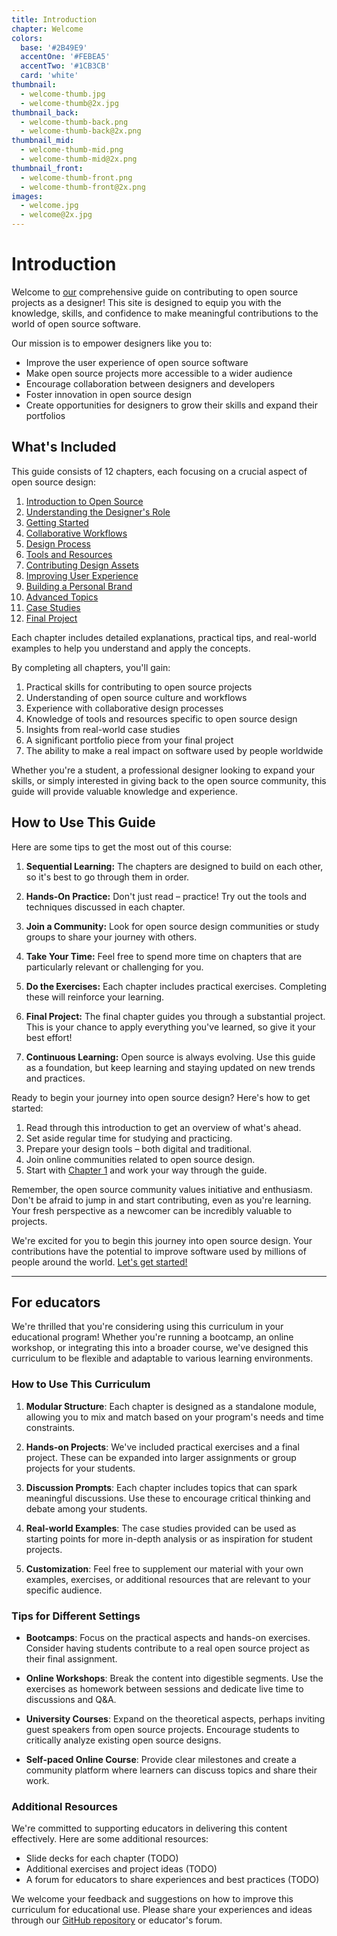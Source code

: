 ```yaml
---
title: Introduction
chapter: Welcome
colors:
  base: '#2B49E9'
  accentOne: '#FEBEA5'
  accentTwo: '#1CB3CB'
  card: 'white'
thumbnail:
  - welcome-thumb.jpg
  - welcome-thumb@2x.jpg
thumbnail_back:
  - welcome-thumb-back.png
  - welcome-thumb-back@2x.png
thumbnail_mid:
  - welcome-thumb-mid.png
  - welcome-thumb-mid@2x.png
thumbnail_front:
  - welcome-thumb-front.png
  - welcome-thumb-front@2x.png
images:
  - welcome.jpg
  - welcome@2x.jpg
---
```


# Introduction

Welcome to [our](/13-about) comprehensive guide on contributing to open source projects as a designer! This site is designed to equip you with the knowledge, skills, and confidence to make meaningful contributions to the world of open source software.

Our mission is to empower designers like you to:

- Improve the user experience of open source software
- Make open source projects more accessible to a wider audience
- Encourage collaboration between designers and developers
- Foster innovation in open source design
- Create opportunities for designers to grow their skills and expand their portfolios

## What's Included

This guide consists of 12 chapters, each focusing on a crucial aspect of open source design:

1. [Introduction to Open Source](/1-open-source)
2. [Understanding the Designer's Role](/2-the-designers-role)
3. [Getting Started](/3-getting-started)
4. [Collaborative Workflows](/4-collaborative-workflows)
5. [Design Process](/5-design-process)
6. [Tools and Resources](/6-design-tools)
7. [Contributing Design Assets](/7-contributing-design-assets)
8. [Improving User Experience](/8-improving-ux)
9. [Building a Personal Brand](/9-personal-brand)
10. [Advanced Topics](/10-advanced-topics)
11. [Case Studies](/11-case-studies)
12. [Final Project](/12-final-project)

Each chapter includes detailed explanations, practical tips, and real-world examples to help you understand and apply the concepts.

By completing all chapters, you'll gain:

1. Practical skills for contributing to open source projects
2. Understanding of open source culture and workflows
3. Experience with collaborative design processes
4. Knowledge of tools and resources specific to open source design
5. Insights from real-world case studies
6. A significant portfolio piece from your final project
7. The ability to make a real impact on software used by people worldwide

Whether you're a student, a professional designer looking to expand your skills, or simply interested in giving back to the open source community, this guide will provide valuable knowledge and experience.

## How to Use This Guide

Here are some tips to get the most out of this course:

1. **Sequential Learning:** The chapters are designed to build on each other, so it's best to go through them in order.

2. **Hands-On Practice:** Don't just read – practice! Try out the tools and techniques discussed in each chapter.

3. **Join a Community:** Look for open source design communities or study groups to share your journey with others.

4. **Take Your Time:** Feel free to spend more time on chapters that are particularly relevant or challenging for you.

5. **Do the Exercises:** Each chapter includes practical exercises. Completing these will reinforce your learning.

6. **Final Project:** The final chapter guides you through a substantial project. This is your chance to apply everything you've learned, so give it your best effort!

7. **Continuous Learning:** Open source is always evolving. Use this guide as a foundation, but keep learning and staying updated on new trends and practices.

Ready to begin your journey into open source design? Here's how to get started:

1. Read through this introduction to get an overview of what's ahead.
2. Set aside regular time for studying and practicing.
3. Prepare your design tools – both digital and traditional.
4. Join online communities related to open source design.
5. Start with [Chapter 1](/1-open-source) and work your way through the guide.

Remember, the open source community values initiative and enthusiasm. Don't be afraid to jump in and start contributing, even as you're learning. Your fresh perspective as a newcomer can be incredibly valuable to projects.

We're excited for you to begin this journey into open source design. Your contributions have the potential to improve software used by millions of people around the world. [Let's get started!](/1-open-source)

---

## For educators

We're thrilled that you're considering using this curriculum in your educational program! Whether you're running a bootcamp, an online workshop, or integrating this into a broader course, we've designed this curriculum to be flexible and adaptable to various learning environments.

### How to Use This Curriculum

1. **Modular Structure**: Each chapter is designed as a standalone module, allowing you to mix and match based on your program's needs and time constraints.

2. **Hands-on Projects**: We've included practical exercises and a final project. These can be expanded into larger assignments or group projects for your students.

3. **Discussion Prompts**: Each chapter includes topics that can spark meaningful discussions. Use these to encourage critical thinking and debate among your students.

4. **Real-world Examples**: The case studies provided can be used as starting points for more in-depth analysis or as inspiration for student projects.

5. **Customization**: Feel free to supplement our material with your own examples, exercises, or additional resources that are relevant to your specific audience.

### Tips for Different Settings

- **Bootcamps**: Focus on the practical aspects and hands-on exercises. Consider having students contribute to a real open source project as their final assignment.

- **Online Workshops**: Break the content into digestible segments. Use the exercises as homework between sessions and dedicate live time to discussions and Q&A.

- **University Courses**: Expand on the theoretical aspects, perhaps inviting guest speakers from open source projects. Encourage students to critically analyze existing open source designs.

- **Self-paced Online Course**: Provide clear milestones and create a community platform where learners can discuss topics and share their work.

### Additional Resources

We're committed to supporting educators in delivering this content effectively. Here are some additional resources:

- Slide decks for each chapter (TODO)
- Additional exercises and project ideas (TODO)
- A forum for educators to share experiences and best practices (TODO)

We welcome your feedback and suggestions on how to improve this curriculum for educational use. Please share your experiences and ideas through our [GitHub repository](https://github.com/GBKS/opendesign.guide) or educator's forum.